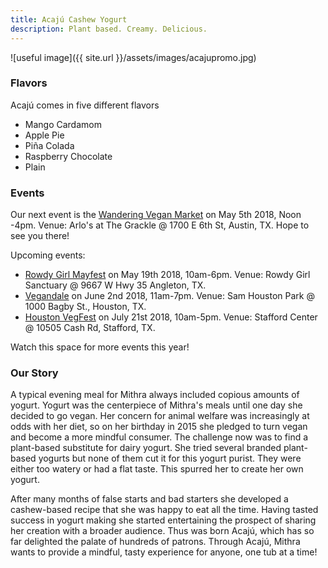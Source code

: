 ```yaml
---
title: Acajú Cashew Yogurt
description: Plant based. Creamy. Delicious.
---
```


![useful image]({{ site.url }}/assets/images/acajupromo.jpg)

### Flavors

Acajú comes in five different flavors
  - Mango Cardamom
  - Apple Pie
  - Piña Colada
  - Raspberry Chocolate
  - Plain

### Events

Our next event is the [Wandering Vegan Market](https://www.facebook.com/thewanderingveganatx/) on May 5th 2018, Noon -4pm. Venue: Arlo's at The Grackle @ 1700 E 6th St, Austin, TX. Hope to see you there!

Upcoming events:
- [Rowdy Girl Mayfest](https://rowdygirlsanctuary.org/vegan-may-fest) on May 19th 2018, 10am-6pm. Venue: Rowdy Girl Sanctuary @ 9667 W Hwy 35 Angleton, TX.
- [Vegandale](https://www.vegandalefest.com/houston/) on June 2nd 2018, 11am-7pm. Venue: Sam Houston Park @ 1000 Bagby St., Houston, TX.
- [Houston VegFest](http://www.vegansocietyofpeace.org/vegfesthouston) on July 21st 2018, 10am-5pm. Venue: Stafford Center @ 10505 Cash Rd, Stafford, TX.

Watch this space for more events this year!

### Our Story

A typical evening meal for Mithra always included copious amounts of yogurt. Yogurt was the centerpiece of Mithra's meals until one day she decided to go vegan. Her concern for animal welfare was increasingly at odds with her diet, so on her birthday in 2015 she pledged to turn vegan and become a more mindful consumer. The challenge now was to find a plant-based substitute for dairy yogurt. She tried several branded plant-based yogurts but none of them cut it for this yogurt purist. They were either too watery or had a flat taste. This spurred her to create her own yogurt.

After many months of false starts and bad starters she developed a cashew-based recipe that she was happy to eat all the time. Having tasted success in yogurt making she started entertaining the prospect of sharing her creation with a broader audience. Thus was born Acajú, which has so far delighted the palate of hundreds of patrons. Through Acajú, Mithra wants to provide a mindful, tasty experience for anyone, one tub at a time!
